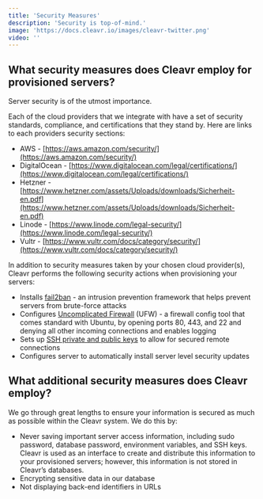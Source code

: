 ```yaml
---
title: 'Security Measures'
description: 'Security is top-of-mind.'
image: 'https://docs.cleavr.io/images/cleavr-twitter.png'
video: ''
---
```


## What security measures does Cleavr employ for provisioned servers?
Server security is of the utmost importance.

Each of the cloud providers that we integrate with have a set of security standards, compliance, and certifications that they stand by. Here are links to each providers security sections:

- AWS - [https://aws.amazon.com/security/](https://aws.amazon.com/security/) 
- DigitalOcean - [https://www.digitalocean.com/legal/certifications/](https://www.digitalocean.com/legal/certifications/)
- Hetzner - [https://www.hetzner.com/assets/Uploads/downloads/Sicherheit-en.pdf](https://www.hetzner.com/assets/Uploads/downloads/Sicherheit-en.pdf)
- Linode - [https://www.linode.com/legal-security/](https://www.linode.com/legal-security/)
- Vultr - [https://www.vultr.com/docs/category/security/](https://www.vultr.com/docs/category/security/)
 

In addition to security measures taken by your chosen cloud provider(s), Cleavr performs the following security actions when provisioning your servers:

- Installs [fail2ban](https://www.fail2ban.org/wiki/index.php/Main_Page) - an intrusion prevention framework that helps prevent servers from brute-force attacks
- Configures [Uncomplicated Firewall](https://help.ubuntu.com/community/UFW) (UFW) - a firewall config tool that comes standard with Ubuntu, by opening ports 80, 443, and 22 and denying all other incoming connections and enables logging
- Sets up [SSH private and public keys](https://www.ssh.com/ssh/key/) to allow for secured remote connections
- Configures server to automatically install server level security updates
 

## What additional security measures does Cleavr employ?
We go through great lengths to ensure your information is secured as much as possible within the Cleavr system. We do this by:

- Never saving important server access information, including sudo password, database password, environment variables, and SSH keys. Cleavr is used as an interface to create and distribute this information to your provisioned servers; however, this information is not stored in Cleavr’s databases.
- Encrypting sensitive data in our database
- Not displaying back-end identifiers in URLs
